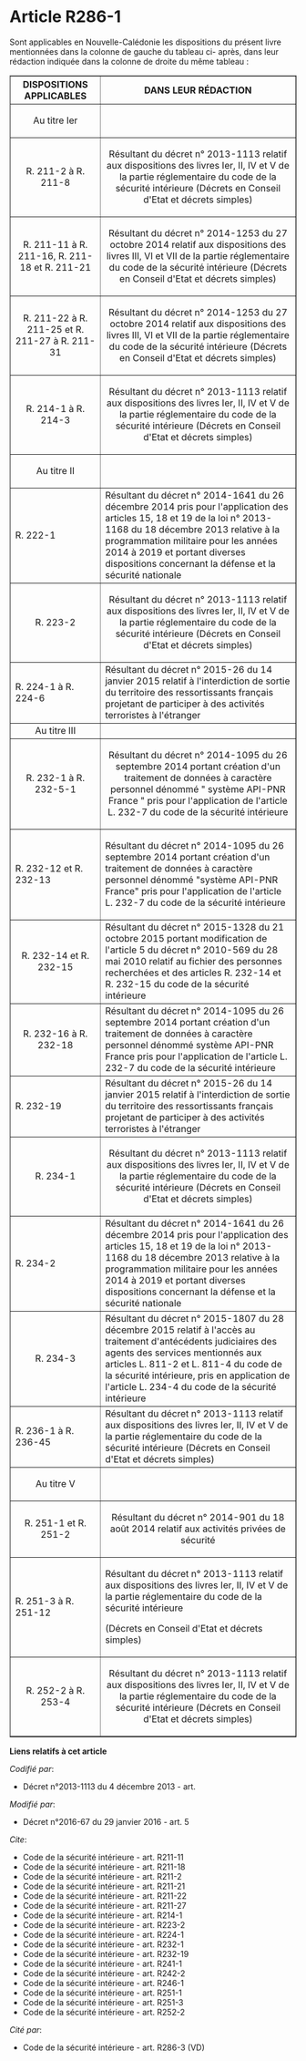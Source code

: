 # Article R286-1

Sont applicables en Nouvelle-Calédonie les dispositions du présent livre mentionnées dans la colonne de gauche du tableau ci-
après, dans leur rédaction indiquée dans la colonne de droite du même tableau : 

<table border="1">
  <tbody>
    <tr>
      <th>DISPOSITIONS APPLICABLES 

</th>
      <th>DANS LEUR RÉDACTION 

</th>
    </tr>
    <tr>
      <td align="center">

Au titre Ier 

</td>
      <td align="center">

</td>
    </tr>
    <tr>
      <td align="center">R. 211-2 à R. 211-8 

</td>
      <td align="center">

Résultant du décret n° 2013-1113 relatif aux dispositions des livres Ier, II, IV et V de la partie réglementaire du code de
la sécurité intérieure (Décrets en Conseil d'Etat et décrets simples) 

</td>
    </tr>
    <tr>
      <td align="center">R. 211-11 à R. 211-16, R. 211-18 et R. 211-21 

</td>
      <td align="center">

Résultant du décret n° 2014-1253 du 27 octobre 2014 relatif aux dispositions des livres III, VI et VII de la partie
réglementaire du code de la sécurité intérieure (Décrets en Conseil d'Etat et décrets simples) 

</td>
    </tr>
    <tr>
      <td align="center">R. 211-22 à R. 211-25 et R. 211-27 à R. 211-31 

</td>
      <td align="center">

Résultant du décret n° 2014-1253 du 27 octobre 2014 relatif aux dispositions des livres III, VI et VII de la partie
réglementaire du code de la sécurité intérieure (Décrets en Conseil d'Etat et décrets simples) 

</td>
    </tr>
    <tr>
      <td align="center">R. 214-1 à R. 214-3 

</td>
      <td align="center">

Résultant du décret n° 2013-1113 relatif aux dispositions des livres Ier, II, IV et V de la partie réglementaire du code de
la sécurité intérieure (Décrets en Conseil d'Etat et décrets simples) 

</td>
    </tr>
    <tr>
      <td align="center">

Au titre II 

</td>
      <td align="center">

</td>
    </tr>
    <tr>
      <td>

R. 222-1

</td>
      <td>Résultant du décret n° 2014-1641 du 26 décembre 2014 pris pour l'application des articles 15, 18 et 19 de la loi n°
2013-1168 du 18 décembre 2013 relative à la programmation militaire pour les années 2014 à 2019 et portant diverses
dispositions concernant la défense et la sécurité nationale </td>
    </tr>
    <tr>
      <td align="center">R. 223-2 

</td>
      <td align="center">

Résultant du décret n° 2013-1113 relatif aux dispositions des livres Ier, II, IV et V de la partie réglementaire du code de
la sécurité intérieure (Décrets en Conseil d'Etat et décrets simples) 

</td>
    </tr>
    <tr>
      <td>

R. 224-1 à R. 224-6 

</td>
      <td>Résultant du décret n° 2015-26 du 14 janvier 2015 relatif à l'interdiction de sortie du territoire des
ressortissants français projetant de participer à des activités terroristes à l'étranger </td>
    </tr>
    <tr>
      <td align="center">Au titre III 

</td>
      <td align="center">

</td>
    </tr>
    <tr>
      <td align="center">R. 232-1 à R. 232-5-1 </td>
      <td align="center">

Résultant du décret n° 2014-1095 du 26 septembre 2014 portant création d'un traitement de données à caractère personnel
dénommé " système API-PNR France " pris pour l'application de l'article L. 232-7 du code de la sécurité intérieure 

</td>
    </tr>
    <tr>
      <td>

R. 232-12 et R. 232-13

</td>
      <td>

Résultant du décret n° 2014-1095 du 26 septembre 2014 portant création d'un traitement de données à caractère personnel
dénommé "système API-PNR France" pris pour l'application de l'article L. 232-7 du code de la sécurité intérieure 

</td>
    </tr>
    <tr>
      <td align="center">R. 232-14 et R. 232-15 </td>
      <td>Résultant du décret n° 2015-1328 du 21 octobre 2015 portant modification de l'article 5 du décret n° 2010-569 du 28
mai 2010 relatif au fichier des personnes recherchées et des articles R. 232-14 et R. 232-15 du code de la sécurité
intérieure </td>
    </tr>
    <tr>
      <td align="center">R. 232-16 à R. 232-18</td>
      <td>Résultant du décret n° 2014-1095 du 26 septembre 2014 portant création d'un traitement de données à caractère
personnel dénommé système API-PNR France pris pour l'application de l'article L. 232-7 du code de la sécurité intérieure </
td>
    </tr>
    <tr>
      <td>

R. 232-19 

</td>
      <td>Résultant du décret n° 2015-26 du 14 janvier 2015 relatif à l'interdiction de sortie du territoire des
ressortissants français projetant de participer à des activités terroristes à l'étranger 

</td>
    </tr>
    <tr>
      <td align="center">R. 234-1 

</td>
      <td align="center">

Résultant du décret n° 2013-1113 relatif aux dispositions des livres Ier, II, IV et V de la partie réglementaire du code de
la sécurité intérieure (Décrets en Conseil d'Etat et décrets simples) 

</td>
    </tr>
    <tr>
      <td>

R. 234-2

</td>
      <td>Résultant du décret n° 2014-1641 du 26 décembre 2014 pris pour l'application des articles 15, 18 et 19 de la loi n°
2013-1168 du 18 décembre 2013 relative à la programmation militaire pour les années 2014 à 2019 et portant diverses
dispositions concernant la défense et la sécurité nationale </td>
    </tr>
    <tr>
      <td align="center">R. 234-3</td>
      <td>Résultant du décret n° 2015-1807 du 28 décembre 2015 relatif à l'accès au traitement d'antécédents judiciaires des
agents des services mentionnés aux articles L. 811-2 et L. 811-4 du code de la sécurité intérieure, pris en application de
l'article L. 234-4 du code de la sécurité intérieure </td>
    </tr>
    <tr>
      <td>

R. 236-1 à R. 236-45

</td>
      <td>Résultant du décret n° 2013-1113 relatif aux dispositions des livres Ier, II, IV et V de la partie réglementaire du
code de la sécurité intérieure (Décrets en Conseil d'Etat et décrets simples) 

</td>
    </tr>
    <tr>
      <td align="center">

Au titre V 

</td>
      <td align="center">

</td>
    </tr>
    <tr>
      <td align="center">

R. 251-1 et R. 251-2 

</td>
      <td align="center">

Résultant du décret n° 2014-901 du 18 août 2014 relatif aux activités privées de sécurité 

</td>
    </tr>
    <tr>
      <td>

R. 251-3 à R. 251-12 

</td>
      <td>

Résultant du décret n° 2013-1113 relatif aux dispositions des livres Ier, II, IV et V de la partie réglementaire du code de
la sécurité intérieure 

(Décrets en Conseil d'Etat et décrets simples) 

</td>
    </tr>
    <tr>
      <td align="center">R. 252-2 à R. 253-4 

</td>
      <td align="center">

Résultant du décret n° 2013-1113 relatif aux dispositions des livres Ier, II, IV et V de la partie réglementaire du code de
la sécurité intérieure (Décrets en Conseil d'Etat et décrets simples)

</td>
    </tr>
  </tbody>
</table>

**Liens relatifs à cet article**

_Codifié par_:

  - Décret n°2013-1113 du 4 décembre 2013 - art.

_Modifié par_:

  - Décret n°2016-67 du 29 janvier 2016 - art. 5

_Cite_:

  - Code de la sécurité intérieure - art. R211-11
  - Code de la sécurité intérieure - art. R211-18
  - Code de la sécurité intérieure - art. R211-2
  - Code de la sécurité intérieure - art. R211-21
  - Code de la sécurité intérieure - art. R211-22
  - Code de la sécurité intérieure - art. R211-27
  - Code de la sécurité intérieure - art. R214-1
  - Code de la sécurité intérieure - art. R223-2
  - Code de la sécurité intérieure - art. R224-1
  - Code de la sécurité intérieure - art. R232-1
  - Code de la sécurité intérieure - art. R232-19
  - Code de la sécurité intérieure - art. R241-1
  - Code de la sécurité intérieure - art. R242-2
  - Code de la sécurité intérieure - art. R246-1
  - Code de la sécurité intérieure - art. R251-1
  - Code de la sécurité intérieure - art. R251-3
  - Code de la sécurité intérieure - art. R252-2

_Cité par_:

  - Code de la sécurité intérieure - art. R286-3 (VD)
